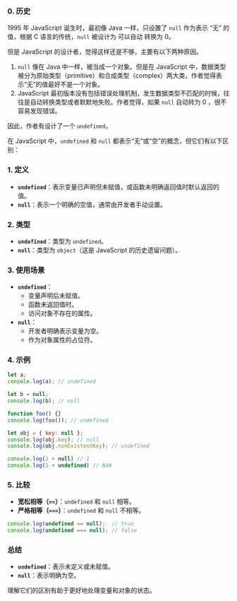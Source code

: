 ### 0. 历史

1995 年 JavaScript 诞生时，最初像 Java 一样，只设置了 `null` 作为表示 “无” 的值，根据 C 语言的传统，`null` 被设计为 可以自动 转换为 0。

但是 JavaScript 的设计者，觉得这样还是不够，主要有以下两种原因。

1. `null` 像在 Java 中一样，被当成一个对象。但是在 JavaScript 中，数据类型被分为原始类型（primitive）和合成类型（complex）两大类，作者觉得表示“无”的值最好不是一个对象。
2. JavaScript 最初版本没有包括错误处理机制，发生数据类型不匹配的时候，往往是自动转换类型或者默默地失败。作者觉得，如果 `null` 自动转为 0 ，很不容易发现错误。

因此，作者有设计了一个 `undefined`。

在 JavaScript 中，`undefined` 和 `null` 都表示“无”或“空”的概念，但它们有以下区别：

### 1. 定义

- **`undefined`**：表示变量已声明但未赋值，或函数未明确返回值时默认返回的值。
- **`null`**：表示一个明确的空值，通常由开发者手动设置。

### 2. 类型

- **`undefined`**：类型为 `undefined`。
- **`null`**：类型为 `object`（这是 JavaScript 的历史遗留问题）。

### 3. 使用场景

- **`undefined`**：
  - 变量声明后未赋值。
  - 函数未返回值时。
  - 访问对象不存在的属性。
- **`null`**：
  - 开发者明确表示变量为空。
  - 作为对象属性的占位符。

### 4. 示例

```javascript
let a;
console.log(a); // undefined

let b = null;
console.log(b); // null

function foo() {}
console.log(foo()); // undefined

let obj = { key: null };
console.log(obj.key); // null
console.log(obj.nonExistentKey); // undefined

console.log(1 + null) // 1
console.log(1 + undefined) // NaN
```

### 5. 比较

- **宽松相等（`==`）**：`undefined` 和 `null` 相等。
- **严格相等（`===`）**：`undefined` 和 `null` 不相等。

```javascript
console.log(undefined == null);  // true
console.log(undefined === null); // false
```

### 总结

- **`undefined`**：表示未定义或未赋值。
- **`null`**：表示明确为空。

理解它们的区别有助于更好地处理变量和对象的状态。
